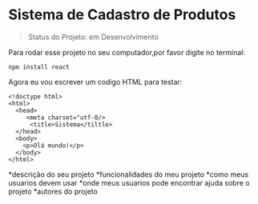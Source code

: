 # Sistema de Cadastro de Produtos

> Status do Projeto: em Desenvolvimento

Para rodar esse projeto no seu computador,por favor digite no terminal:

```
npm install react
```

Agora eu vou escrever um codigo HTML para testar:

```
<!doctype html>
<html>
  <head>
     <meta charset="utf-8/>
      <title>Sistema</tiltle>
  </head>
  <body>
    <p>Olá mundo!</p>
  </body>
</html>
```

*descrição do seu projeto
*funcionalidades do meu projeto
*como meus usuarios devem usar
*onde meus usuarios pode encontrar ajuda sobre o projeto
*autores do projeto
